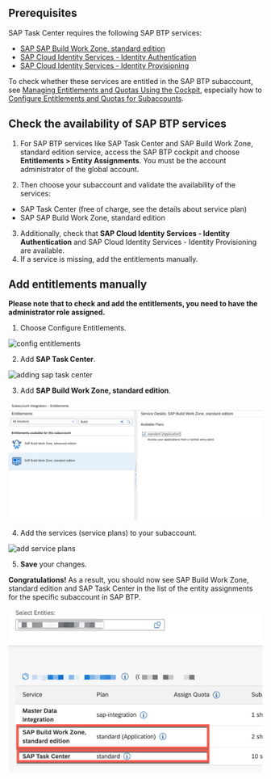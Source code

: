 ## Prerequisites

SAP Task Center requires the following SAP BTP services:

- [SAP SAP Build Work Zone, standard edition](https://help.sap.com/docs/WZ_STD)
- [SAP Cloud Identity Services - Identity Authentication](https://discovery-center.cloud.sap/#/serviceCatalog/44f005fe-ae27-4b70-878e-e2429f88d642)
- [SAP Cloud Identity Services - Identity Provisioning](https://help.sap.com/viewer/p/IDENTITY_PROVISIONING)

To check whether these services are entitled in the SAP BTP subaccount, see [Managing Entitlements and Quotas Using the Cockpit](https://help.sap.com/products/BTP/65de2977205c403bbc107264b8eccf4b/c8248745dde24afb91479361de336111.html?version=Cloud), especially how to [Configure Entitlements and Quotas for Subaccounts](https://help.sap.com/products/BTP/65de2977205c403bbc107264b8eccf4b/c8248745dde24afb91479361de336111.html?version=Cloud).

## Check the availability of SAP BTP services

1. For SAP BTP services like SAP Task Center and SAP Build Work Zone, standard edition service, access the SAP BTP cockpit and choose **Entitlements > Entity Assignments**.
You must be the account administrator of the global account.

2. Then choose your subaccount and validate the availability of the services:
- SAP Task Center (free of charge, see the details about service plan)
- SAP SAP Build Work Zone, standard edition

3. Additionally, check that **SAP Cloud Identity Services - Identity Authentication** and SAP Cloud Identity Services - Identity Provisioning are available.
4. If a service is missing, add the entitlements manually.

## Add entitlements manually
**Please note that to check and add the entitlements, you need to have the administrator role assigned.**

1. Choose Configure Entitlements.

![config entitlements](images/btp_services_config_entitlement.png)

2. Add **SAP Task Center**.

![adding sap task center](images/btp_services_task_center_entitlement.png)

3. Add **SAP Build Work Zone, standard edition**.

![adding sap build wz, standard edition](images/btp_services_bwzs_entitlement.png)

4. Add the services (service plans) to your subaccount.

![add service plans](images/btp_services_add_service_plans.png)

5. **Save** your changes.

**Congratulations!** As a result, you should now see SAP Build Work Zone, standard edition and SAP Task Center in the list of the entity assignments for the specific subaccount in SAP BTP.

![check btp entitlements after save](images/btp_services_entitlement_check.png)

